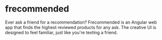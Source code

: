# frecommended
Ever ask a friend for a recommendation? Frecommended is an Angular web app that finds the highest reviewed products for any ask. The creative UI is designed to feel familiar, just like you're texting a friend.
